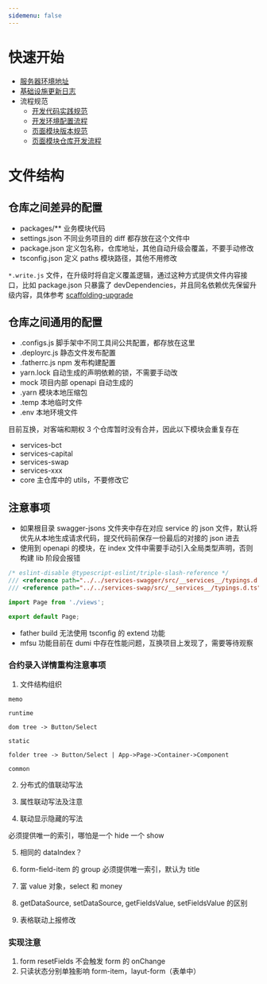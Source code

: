 ```yaml
---
sidemenu: false
---
```


# 快速开始

- [服务器环境地址](http://confluence.tongyu.tech:8090/pages/viewpage.action?pageId=15413269)
- [基础设施更新日志](http://confluence.tongyu.tech:8090/pages/viewpage.action?pageId=15408055)
- 流程规范
  - [开发代码实践规范](http://confluence.tongyu.tech:8090/pages/viewpage.action?pageId=15408017)
  - [开发环境配置流程](http://confluence.tongyu.tech:8090/pages/viewpage.action?pageId=15408008)
  - [页面模块版本规范](http://confluence.tongyu.tech:8090/pages/viewpage.action?pageId=15408048)
  - [页面模块仓库开发流程](http://confluence.tongyu.tech:8090/pages/viewpage.action?pageId=15408019)

# 文件结构

## 仓库之间差异的配置

- packages/\*\* 业务模块代码
- settings.json 不同业务项目的 diff 都存放在这个文件中
- package.json 定义包名称，仓库地址，其他自动升级会覆盖，不要手动修改
- tsconfig.json 定义 paths 模块路径，其他不用修改

`*.write.js` 文件，在升级时将自定义覆盖逻辑，通过这种方式提供文件内容接口，比如 package.json 只暴露了 devDependencies，并且同名依赖优先保留升级内容，具体参考 [scaffolding-upgrade](http://10.1.2.7/Visual-FE/scaffolding-upgrade)

<!-- TODO: 定义通用 scripts 和 tsconfig 继承 -->

## 仓库之间通用的配置

- .configs.js 脚手架中不同工具间公共配置，都存放在这里
- .deployrc.js 静态文件发布配置
- .fatherrc.js npm 发布构建配置
- yarn.lock 自动生成的声明依赖的锁，不需要手动改
- mock 项目内部 openapi 自动生成的
- .yarn 模块本地压缩包
- .temp 本地临时文件
- .env 本地环境文件

目前互换，对客端和期权 3 个仓库暂时没有合并，因此以下模块会重复存在

- services-bct
- services-capital
- services-swap
- services-xxx
- core 主仓库中的 utils，不要修改它

## 注意事项

- 如果根目录 swagger-jsons 文件夹中存在对应 service 的 json 文件，默认将优先从本地生成请求代码，提交代码前保存一份最后的对接的 json 进去
- 使用到 openapi 的模块，在 index 文件中需要手动引入全局类型声明，否则构建 lib 阶段会报错

```ts
/* eslint-disable @typescript-eslint/triple-slash-reference */
/// <reference path="../../services-swagger/src/__services__/typings.d.ts" />
/// <reference path="../../services-swap/src/__services__/typings.d.ts" />

import Page from './views';

export default Page;
```

- father build 无法使用 tsconfig 的 extend 功能
- mfsu 功能目前在 dumi 中存在性能问题，互换项目上发现了，需要等待观察

### 合约录入详情重构注意事项

1. 文件结构组织

```
memo

runtime

dom tree -> Button/Select

static

folder tree -> Button/Select | App->Page->Container->Component

common
```

2. 分布式的值联动写法

3. 属性联动写法及注意

4. 联动显示隐藏的写法

必须提供唯一的索引，哪怕是一个 hide 一个 show

5. 相同的 dataIndex？

6. form-field-item 的 group 必须提供唯一索引，默认为 title

7. 富 value 对象，select 和 money

8. getDataSource, setDataSource, getFieldsValue, setFieldsValue 的区别

9. 表格联动上报修改

<!-- 10. digit money -> BigNumber value type -->

### 实现注意

1. form resetFields 不会触发 form 的 onChange
2. 只读状态分别单独影响 form-item，layut-form（表单中）
